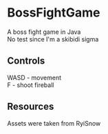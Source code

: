 # BossFightGame
A boss fight game in Java\
No test since I'm a skibidi sigma
## Controls
WASD - movement\
F - shoot fireball
## Resources
Assets were taken from RyiSnow